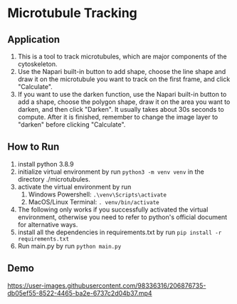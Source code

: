 # Microtubule Tracking
## Application
1. This is a tool to track microtubules, which are major components of the cytoskeleton.
2. Use the Napari built-in button to add shape, choose the line shape and draw it on the microtubule you want to track on the first frame, and click "Calculate".
3. If you want to use the darken function, use the Napari built-in button to add a shape, choose the polygon shape, draw it on the area you want to darken, and then click "Darken". It usually takes about 30s seconds to compute. After it is finished, remember to change the image layer to "darken" before clicking "Calculate".

## How to Run
1. install python 3.8.9
2. initialize virtual environment by run `python3 -m venv venv` in the directory ./microtubules.
3. activate the virtual environment by run
   1. Windows Powershell: `.\venv\Scripts\activate`
   2. MacOS/Linux Terminal: `. venv/bin/activate`
4. The following only works if you successfully activated the virtual environment, otherwise you need to refer to python's official document for alternative ways.
5. install all the dependencies in requirements.txt by run `pip install -r requirements.txt`
6. Run main.py by run `python main.py`

## Demo


https://user-images.githubusercontent.com/98336316/206876735-db05ef55-8522-4465-ba2e-6737c2d04b37.mp4
